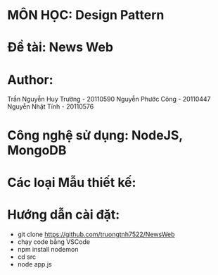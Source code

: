 # MÔN HỌC: Design Pattern
# Đề tài: News Web
# Author:
Trần Nguyễn Huy Trường - 20110590
Nguyễn Phước Công - 20110447
Nguyễn Nhật Tính - 20110576
# Công nghệ sử dụng: NodeJS, MongoDB
# Các loại Mẫu thiết kế: 
# Hướng dẫn cài đặt:
- git clone https://github.com/truongtnh7522/NewsWeb
- chạy code bằng VSCode
- npm install nodemon
- cd src
- node app.js


